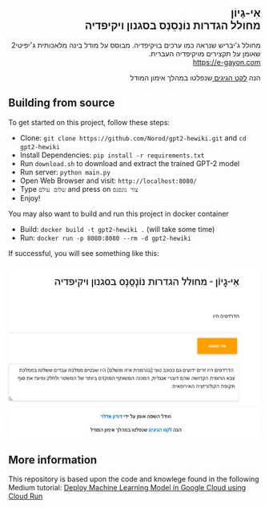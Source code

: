 
<h2 dir="rtl" class="my-5 mx-lg-5">
            <strong>אִי-גָיוֹן <BR> מחולל הגדרות נוֹנְסֵנְס בסגנון ויקיפדיה</strong>
        </h2>
        

<p dir="rtl" style="text-align:right;"> מחולל ג'יבריש שנראה כמו ערכים בויקיפדיה. מבוסס על מודל בינה מלאכותית ג׳יפיטי2 שאומן על תקצירים מויקיפדיה העברית.  <br>  <a href="https://e-gayon.com/">https://e-gayon.com </a></p>

<p dir="rtl" style="text-align: right;"> </p>

<p dir="rtl" style="text-align: right;">הנה  <a href="https://e-gayon.com/leket.html">לקט הגיגים </a> שנפלטו במהלך אימון המודל </p>

## Building from source

To get started on this project, follow these steps:

* Clone: `git clone https://github.com/Norod/gpt2-hewiki.git` and `cd gpt2-hewiki`
* Install Dependencies: `pip install -r requirements.txt`
* Run `download.sh` to download and extract the trained GPT-2 model
* Run server: `python main.py`
* Open Web Browser and visit: `http://localhost:8080/`
* Type `שלום עולם` and press on `צור נונסנס`
* Enjoy!

You may also want to build and run this project in docker container

* Build: `docker build -t gpt2-hewiki .` (will take some time)
* Run: `docker run -p 8080:8080 --rm -d gpt2-hewiki`

If successful, you will see something like this:

![Demo Image](demo.jpg)

## More information

This repository is based upon the code and knowlege found in the following Medium tutorial: [Deploy Machine Learning Model in Google Cloud using Cloud Run](https://medium.com/@NaxAlpha/deploy-machine-learning-model-in-google-cloud-using-cloud-run-6ced8ba52aac)
